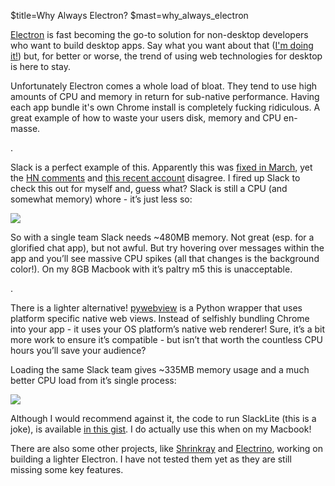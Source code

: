 $title=Why Always Electron?
$mast=why_always_electron

[Electron](https://electronjs.org/) is fast becoming the go-to solution for non-desktop developers who want to build desktop apps. Say what you want about that ([I'm doing it!](https://github.com/Fizzadar/kanmail)) but, for better or worse, the trend of using web technologies for desktop is here to stay.

Unfortunately Electron comes a whole load of bloat. They tend to use high amounts of CPU and memory in return for  sub-native performance. Having each app bundle it's own Chrome install is completely fucking ridiculous. A great example of how to waste your users disk, memory and CPU en-masse.

.

Slack is a perfect example of this. Apparently this was [fixed in March](https://slack.engineering/reducing-slacks-memory-footprint-4480fec7e8eb), yet the [HN comments](https://news.ycombinator.com/item?id=13785793) and [this recent account](https://medium.com/@matt.at.ably/wheres-all-my-cpu-and-memory-gone-the-answer-slack-9e5c39207cab) disagree. I fired up Slack to check this out for myself and, guess what? Slack is still a CPU (and somewhat memory) whore - it’s just less so:

![]($=url/inc/posts/why_always_electron/slack_resources.gif)

So with a single team Slack needs ~480MB memory. Not great (esp. for a  glorified chat app), but not awful. But try hovering over  messages within the app and you’ll see massive CPU spikes (all that changes is the background color!). On my 8GB Macbook with it’s paltry m5 this is unacceptable.

.

There is a lighter alternative! [pywebview](https://github.com/r0x0r/pywebview) is a Python wrapper that uses platform specific native  web views. Instead of selfishly bundling Chrome into your app - it uses your OS platform’s native web renderer! Sure, it’s a bit more  work to ensure it’s compatible - but isn’t that worth the countless CPU  hours you’ll save your audience?

Loading the same Slack team gives ~335MB memory usage and a much better CPU load from it’s single process:

![]($=url/inc/posts/why_always_electron/slacklite_resources.gif)

Although I would recommend against it, the code to run SlackLite (this is a joke), is available [in this gist](https://gist.github.com/Fizzadar/3e44babe768edbc2974fa5a7ba49f90a). I do actually use this when on my Macbook!

There are also some other projects, like [Shrinkray](https://github.com/francoislaberge/shrinkray) and [Electrino](https://github.com/pojala/electrino), working on building a lighter Electron. I have not tested them yet as they are still missing some key features.

